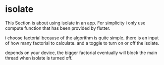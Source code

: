 # isolate

This Section is about using isolate in an app. For simplicity i only use compute function that has been provided by flutter.

i choose factorial because of the algorithm is quite simple. there is an input of how many factorial to calculate. and a toggle to turn on or off the isolate.

depends on your device, the bigger factorial eventually will block the main thread when isolate is turned off.

